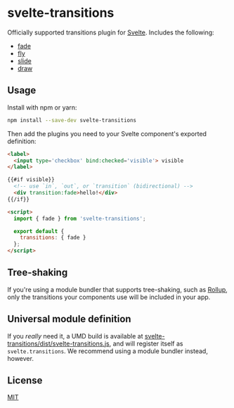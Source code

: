 # svelte-transitions

Officially supported transitions plugin for [Svelte](https://svelte.technology). Includes the following:

* [fade](https://github.com/sveltejs/svelte-transitions-fade)
* [fly](https://github.com/sveltejs/svelte-transitions-fly)
* [slide](https://github.com/sveltejs/svelte-transitions-slide)
* [draw](https://github.com/sveltejs/svelte-transitions-draw)

## Usage

Install with npm or yarn:

```bash
npm install --save-dev svelte-transitions
```

Then add the plugins you need to your Svelte component's exported definition:

```html
<label>
  <input type='checkbox' bind:checked='visible'> visible
</label>

{{#if visible}}
  <!-- use `in`, `out`, or `transition` (bidirectional) -->
  <div transition:fade>hello!</div>
{{/if}}

<script>
  import { fade } from 'svelte-transitions';

  export default {
    transitions: { fade }
  };
</script>
```

## Tree-shaking

If you're using a module bundler that supports tree-shaking, such as [Rollup](https://rollupjs.org), only the transitions your components use will be included in your app.


## Universal module definition

If you *really* need it, a UMD build is available at [svelte-transitions/dist/svelte-transitions.js](https://unpkg.com/svelte-transitions/dist/svelte-transitions.js), and will register itself as `svelte.transitions`. We recommend using a module bundler instead, however.


## License

[MIT](LICENSE)
